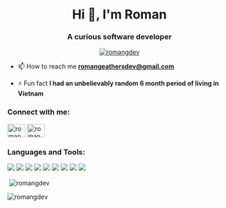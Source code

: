 <h1 align="center">Hi 👋, I'm Roman</h1>
<h3 align="center">A curious software developer</h3>

<p align="center"> <a href="https://github.com/ryo-ma/github-profile-trophy"><img src="https://github-profile-trophy.vercel.app/?username=romangdev" alt="romangdev" /></a> </p>

- 📫 How to reach me **romangeathersdev@gmail.com**

- ⚡ Fun fact **I had an unbelievably random 6 month period of living in Vietnam**

<h3 align="left">Connect with me:</h3>
<p align="left">
<a href="https://twitter.com/romangdev" target="blank"><img align="center" src="https://raw.githubusercontent.com/rahuldkjain/github-profile-readme-generator/master/src/images/icons/Social/twitter.svg" alt="romangdev" height="30" width="40" /></a>
<a href="https://linkedin.com/in/romangeathers" target="blank"><img align="center" src="https://raw.githubusercontent.com/rahuldkjain/github-profile-readme-generator/master/src/images/icons/Social/linked-in-alt.svg" alt="romangeathers" height="30" width="40" /></a>
</p>

<h3 align="left">Languages and Tools:</h3>
<div align="left">
  <img src="https://img.shields.io/badge/-Ruby-CC342D?logo=ruby&logoColor=white&style=plastic">
  <img src="https://img.shields.io/badge/-Rubocop-000000?logo=rubocop&logoColor=white&style=plastic">
  <img src="https://img.shields.io/badge/-Ruby%20on%20Rails-CC0000?logo=ruby-on-rails&logoColor=white&style=plastic">
  <img src="https://img.shields.io/badge/-HTML5-E34F26?logo=html5&logoColor=white&style=plastic">
  <img src="https://img.shields.io/badge/-CSS3-1572B6?logo=css3&logoColor=white&style=plastic">
  <img src="https://img.shields.io/badge/-Javascript-F7DF1E?logo=javascript&logoColor=white&style=plastic">
  <img src="https://img.shields.io/badge/-RSpec-FE405F?&style=plastic">
  <img src="https://img.shields.io/badge/-Git-F05032?logo=git&logoColor=white&style=plastic">
  <img src="https://img.shields.io/badge/-SQL-blue?&logoColor=white&style=plastic">
</div>

<p>&nbsp;<img align="center" src="https://github-readme-stats.vercel.app/api?username=romangdev&show_icons=true&locale=en" alt="romangdev" /></p>

<p><img align="center" src="https://github-readme-streak-stats.herokuapp.com/?user=romangdev&" alt="romangdev" /></p>
